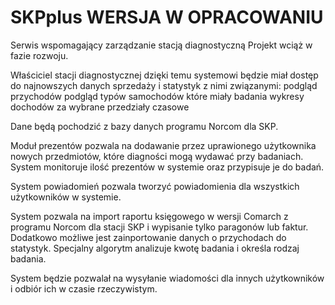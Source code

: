 # SKPplus WERSJA W OPRACOWANIU
Serwis wspomagający zarządzanie stacją diagnostyczną
Projekt wciąż w fazie rozwoju.

Właściciel stacji diagnostycznej dzięki temu systemowi będzie miał dostęp do najnowszych danych sprzedaży i statystyk z nimi związanymi:
podgląd przychodów
podgląd typów samochodów które miały badania
wykresy dochodów za wybrane przedziały czasowe

Dane będą pochodzić z bazy danych programu Norcom dla SKP.

Moduł prezentów pozwala na dodawanie przez uprawionego użytkownika nowych przedmiotów, które diagności mogą wydawać przy badaniach.
System monitoruje ilość prezentów w systemie oraz przypisuje je do badań.

System powiadomień pozwala tworzyć powiadomienia dla wszystkich użytkowników w systemie.

System pozwala na import raportu księgowego w wersji Comarch z programu Norcom dla stacji SKP i wypisanie tylko paragonów lub faktur.
Dodatkowo możliwe jest zainportowanie danych o przychodach do statystyk. Specjalny algorytm analizuje kwotę badania i określa rodzaj badania.

System będzie pozwalał na wysyłanie wiadomości dla innych użytkowników i odbiór ich w czasie rzeczywistym.



